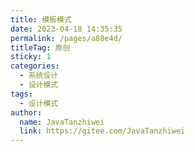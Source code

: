 ```yaml
---
title: 模板模式
date: 2023-04-18 14:35:35
permalink: /pages/a88e4d/
titleTag: 原创
sticky: 1
categories:
  - 系统设计
  - 设计模式
tags:
  - 设计模式
author: 
  name: JavaTanzhiwei
  link: https://gitee.com/JavaTanzhiwei
---
```

